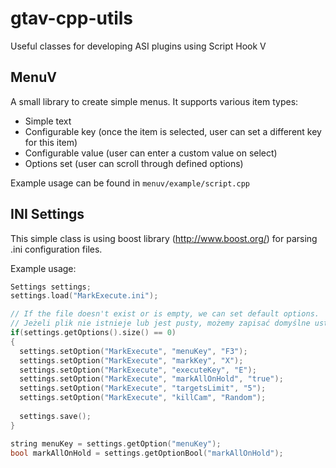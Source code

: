 # gtav-cpp-utils
Useful classes for developing ASI plugins using Script Hook V

## MenuV
A small library to create simple menus. It supports various item types:
- Simple text
- Configurable key (once the item is selected, user can set a different key for this item)
- Configurable value (user can enter a custom value on select)
- Options set (user can scroll through defined options)

Example usage can be found in `menuv/example/script.cpp`

## INI Settings
This simple class is using boost library (http://www.boost.org/) for parsing .ini configuration files.

Example usage:
```cpp
Settings settings;
settings.load("MarkExecute.ini");

// If the file doesn't exist or is empty, we can set default options.
// Jeżeli plik nie istnieje lub jest pusty, możemy zapisać domyślne ustawienia.
if(settings.getOptions().size() == 0)
{
  settings.setOption("MarkExecute", "menuKey", "F3");
  settings.setOption("MarkExecute", "markKey", "X");
  settings.setOption("MarkExecute", "executeKey", "E");
  settings.setOption("MarkExecute", "markAllOnHold", "true");
  settings.setOption("MarkExecute", "targetsLimit", "5");
  settings.setOption("MarkExecute", "killCam", "Random");
  
  settings.save();
}

string menuKey = settings.getOption("menuKey");
bool markAllOnHold = settings.getOptionBool("markAllOnHold");
```
